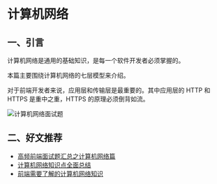 # 计算机网络

## 一、引言

计算机网络是通用的基础知识，是每一个软件开发者必须掌握的。

本篇主要围绕计算机网络的七层模型来介绍。

对于前端开发者来说，应用层和传输层是最重要的。其中应用层的 HTTP 和 HTTPS 是重中之重，HTTPS 的原理必须倒背如流。

![计算机网络面试题](https://p1-juejin.byteimg.com/tos-cn-i-k3u1fbpfcp/0d8a4290ff7b4a9b899da84865960dce\~tplv-k3u1fbpfcp-zoom-in-crop-mark:1304:0:0:0.awebp)

## 二、好文推荐

* [高频前端面试题汇总之计算机网络篇](https://juejin.cn/post/6908327746473033741)
* [计算机网络知识点全面总结](https://www.jianshu.com/p/254a9ee23a08)
* [前端需要了解的计算机网络知识](https://juejin.cn/post/6844904079974465544)
